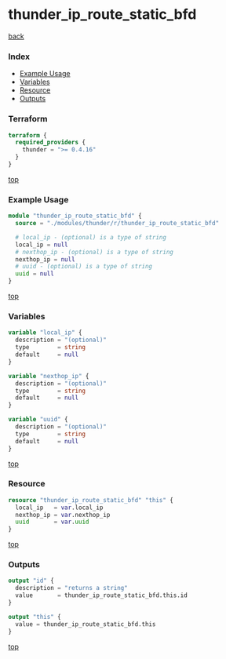# thunder_ip_route_static_bfd

[back](../thunder.md)

### Index

- [Example Usage](#example-usage)
- [Variables](#variables)
- [Resource](#resource)
- [Outputs](#outputs)

### Terraform

```terraform
terraform {
  required_providers {
    thunder = ">= 0.4.16"
  }
}
```

[top](#index)

### Example Usage

```terraform
module "thunder_ip_route_static_bfd" {
  source = "./modules/thunder/r/thunder_ip_route_static_bfd"

  # local_ip - (optional) is a type of string
  local_ip = null
  # nexthop_ip - (optional) is a type of string
  nexthop_ip = null
  # uuid - (optional) is a type of string
  uuid = null
}
```

[top](#index)

### Variables

```terraform
variable "local_ip" {
  description = "(optional)"
  type        = string
  default     = null
}

variable "nexthop_ip" {
  description = "(optional)"
  type        = string
  default     = null
}

variable "uuid" {
  description = "(optional)"
  type        = string
  default     = null
}
```

[top](#index)

### Resource

```terraform
resource "thunder_ip_route_static_bfd" "this" {
  local_ip   = var.local_ip
  nexthop_ip = var.nexthop_ip
  uuid       = var.uuid
}
```

[top](#index)

### Outputs

```terraform
output "id" {
  description = "returns a string"
  value       = thunder_ip_route_static_bfd.this.id
}

output "this" {
  value = thunder_ip_route_static_bfd.this
}
```

[top](#index)